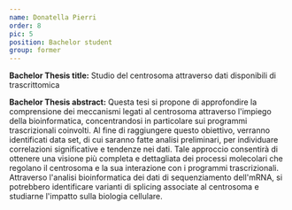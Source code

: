 ```yaml
---
name: Donatella Pierri
order: 8
pic: 5
position: Bachelor student
group: former
---
```

**Bachelor Thesis title:** Studio del centrosoma attraverso dati disponibili di trascrittomica

**Bachelor Thesis abstract:** Questa tesi si propone di approfondire la comprensione dei meccanismi legati al centrosoma attraverso l'impiego della bioinformatica, concentrandosi in particolare sui programmi trascrizionali coinvolti. Al fine di raggiungere questo obiettivo, verranno identificati data set, di cui saranno fatte analisi preliminari, per individuare correlazioni significative e tendenze nei dati. Tale approccio consentirà di ottenere una visione più completa e dettagliata dei processi molecolari che regolano il centrosoma e la sua interazione con i programmi trascrizionali. Attraverso l'analisi bioinformatica dei dati di sequenziamento dell'mRNA, si potrebbero identificare varianti di splicing associate al centrosoma e studiarne l'impatto sulla biologia cellulare.
